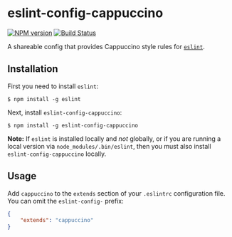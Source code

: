 eslint-config-cappuccino
========================

[![NPM version][npm-image]][npm-url] [![Build Status][travis-image]][travis-url]

A shareable config that provides Cappuccino style rules for [`eslint`](http://eslint.org).


## Installation

First you need to install `eslint`:

```
$ npm install -g eslint
```

Next, install `eslint-config-cappuccino`:

```
$ npm install -g eslint-config-cappuccino
```

**Note:** If `eslint` is installed locally and *not* globally, or if you are running a local version via `node_modules/.bin/eslint`, then you must also install `eslint-config-cappuccino` locally.


## Usage

Add `cappuccino` to the `extends` section of your `.eslintrc` configuration file. You can omit the `eslint-config-` prefix:

```json
{
    "extends": "cappuccino"
}
```

[npm-url]: https://npmjs.org/package/eslint-config-cappuccino
[npm-image]: http://img.shields.io/npm/v/eslint-config-cappuccino.svg?style=flat

[travis-url]: https://travis-ci.org/cappuccino/eslint-config-cappuccino
[travis-image]: https://travis-ci.org/cappuccino/eslint-config-cappuccino.svg?branch=master
